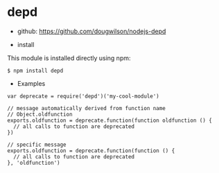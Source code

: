 # depd

* github: https://github.com/dougwilson/nodejs-depd


* install

This module is installed directly using npm:

```
$ npm install depd
```

* Examples

```
var deprecate = require('depd')('my-cool-module')

// message automatically derived from function name
// Object.oldfunction
exports.oldfunction = deprecate.function(function oldfunction () {
  // all calls to function are deprecated
})

// specific message
exports.oldfunction = deprecate.function(function () {
  // all calls to function are deprecated
}, 'oldfunction')
```
